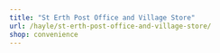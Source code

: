 ```yaml
---
title: "St Erth Post Office and Village Store"
url: /hayle/st-erth-post-office-and-village-store/
shop: convenience
---
```

